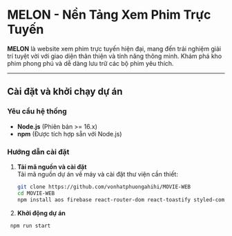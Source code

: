 # **MELON - Nền Tảng Xem Phim Trực Tuyến**

**MELON** là website xem phim trực tuyến hiện đại, mang đến trải nghiệm giải trí tuyệt vời với giao diện thân thiện và tính năng thông minh. Khám phá kho phim phong phú và dễ dàng lưu trữ các bộ phim yêu thích.

---

## **Cài đặt và khởi chạy dự án**

### **Yêu cầu hệ thống**
- **Node.js** (Phiên bản >= 16.x)
- **npm** (Được tích hợp sẵn với Node.js)

### **Hướng dẫn cài đặt**

1. **Tải mã nguồn và cài đặt**  
   Tải mã nguồn dự án về máy và cài đặt thư viện cần thiết:
   ```bash
   git clone https://github.com/vonhatphuongahihi/MOVIE-WEB
   cd MOVIE-WEB
   npm install aos firebase react-router-dom react-toastify styled-components react-icons classnames swiper
2. **Khởi động dự án**
  ```bash
   npm run start

